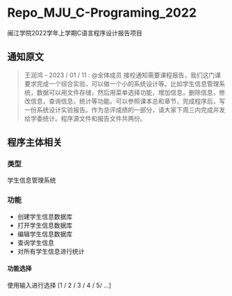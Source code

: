 # Repo_MJU_C-Programing_2022

闽江学院2022学年上学期C语言程序设计报告项目

## 通知原文

> 王润鸿 - 2023 / 01 / 11 :
> @全体成员 接校通知需要课程报告，我们这门课要求完成一个综合实验，可以做一个小的系统设计等。比如学生信息管理系统，数据可以用文件存储，然后用菜单选择功能，增加信息，删除信息，修改信息，查询信息，统计等功能。可以参照课本总和章节，完成程序后，写一份系统设计实验报告。作为总评成绩的一部分，请大家下周三内完成并发给学委统计。程序源文件和报告文件共两份。

## 程序主体相关

### 类型

学生信息管理系统

### 功能

- 创建学生信息数据库
- 打开学生信息数据库
- 编辑学生信息数据库
- 查询学生信息
- 对所有学生信息进行统计

#### 功能选择

使用输入进行选择 [1 / 2 / 3 / 4 / 5/ ...]
